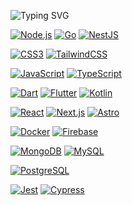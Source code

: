 ![Typing SVG](https://img.shields.io/badge/Iván-González-success?style=for-the-badge&logo=appveyor&color=blue)

[![Node.js](https://img.shields.io/badge/Node.js-000000?style=for-the-badge&logo=Node.js&logoColor=#339933)](https://nodejs.org/)
[![Go](https://img.shields.io/badge/Go-000000?style=for-the-badge&logo=Go&logoColor=#00ADD8)](https://go.dev/)
[![NestJS](https://img.shields.io/badge/NestJS-000000?style=for-the-badge&logo=NestJS&logoColor=#FF5D01)](https://nestjs.com/)

[![CSS3](https://img.shields.io/badge/CSS3-000000?style=for-the-badge&logo=CSS3&logoColor=#1572B6)]()
[![TailwindCSS](https://img.shields.io/badge/TailwindCSS-000000?style=for-the-badge&logo=TailwindCSS&logoColor=#1572B6)](https://tailwindcss.com/)

[![JavaScript](https://img.shields.io/badge/JavaScript-000000?style=for-the-badge&logo=JavaScript&logoColor=#F7DF1E)]()
[![TypeScript](https://img.shields.io/badge/TypeScript-000000?style=for-the-badge&logo=TypeScript&logoColor=#3178C6)]()

[![Dart](https://img.shields.io/badge/Dart-000000?style=for-the-badge&logo=Dart)](https://dart.dev/)
[![Flutter](https://img.shields.io/badge/Flutter-000000?style=for-the-badge&logo=Flutter)](https://flutter.dev/)
[![Kotlin](https://img.shields.io/badge/Kotlin-000000?style=for-the-badge&logo=Kotlin&logoColor=#7F52FF)](https://kotlinlang.org/)

[![React](https://img.shields.io/badge/React-000000?style=for-the-badge&logo=React&logoColor=#61DAFB)](https://es.reactjs.org/)
[![Next.js](https://img.shields.io/badge/Next.js-000000?style=for-the-badge&logo=Next.js&logoColor=#FFFFFF)](https://nextjs.org/)
[![Astro](https://img.shields.io/badge/Astro-000000?style=for-the-badge&logo=Astro&logoColor=#FF5D01)](https://astro.build/)

[![Docker](https://img.shields.io/badge/Docker-000000?style=for-the-badge&logo=Docker&logoColor=#2496ED)](https://www.docker.com/)
[![Firebase](https://img.shields.io/badge/Firebase-000000?style=for-the-badge&logo=Firebase&logoColor=#FFCA28)](https://firebase.google.com/)

[![MongoDB](https://img.shields.io/badge/MongoDB-000000?style=for-the-badge&logo=MongoDB&logoColor=#47A248)](https://www.mongodb.com/)
[![MySQL](https://img.shields.io/badge/MySQL-000000?style=for-the-badge&logo=MySQL&logoColor=#4479A1)](https://www.mysql.com/)

[![PostgreSQL](https://img.shields.io/badge/PostgreSQL-000000?style=for-the-badge&logo=PostgreSQL&logoColor=#4169E1)](https://www.postgresql.org/)

[![Jest](https://img.shields.io/badge/Jest-000000?style=for-the-badge&logo=Jest&logoColor=#C21325)](https://www.jestjs.io/es-ES/)
[![Cypress](https://img.shields.io/badge/Cypress-000000?style=for-the-badge&logo=Cypress&logoColor=#17202C)](https://www.cypress.io/)

